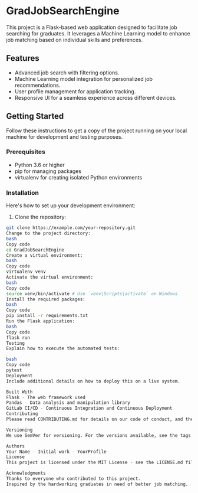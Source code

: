 # GradJobSearchEngine

This project is a Flask-based web application designed to facilitate job searching for graduates. It leverages a Machine Learning model to enhance job matching based on individual skills and preferences.

## Features

- Advanced job search with filtering options.
- Machine Learning model integration for personalized job recommendations.
- User profile management for application tracking.
- Responsive UI for a seamless experience across different devices.

## Getting Started

Follow these instructions to get a copy of the project running on your local machine for development and testing purposes.

### Prerequisites

- Python 3.6 or higher
- pip for managing packages
- virtualenv for creating isolated Python environments

### Installation

Here's how to set up your development environment:

1. Clone the repository:
```bash
git clone https://example.com/your-repository.git
Change to the project directory:
bash
Copy code
cd GradJobSearchEngine
Create a virtual environment:
bash
Copy code
virtualenv venv
Activate the virtual environment:
bash
Copy code
source venv/bin/activate # Use `venv\Scripts\activate` on Windows
Install the required packages:
bash
Copy code
pip install -r requirements.txt
Run the Flask application:
bash
Copy code
flask run
Testing
Explain how to execute the automated tests:

bash
Copy code
pytest
Deployment
Include additional details on how to deploy this on a live system.

Built With
Flask - The web framework used
Pandas - Data analysis and manipulation library
GitLab CI/CD - Continuous Integration and Continuous Deployment
Contributing
Please read CONTRIBUTING.md for details on our code of conduct, and the process for submitting pull requests to us.

Versioning
We use SemVer for versioning. For the versions available, see the tags on this repository.

Authors
Your Name - Initial work - YourProfile
License
This project is licensed under the MIT License - see the LICENSE.md file for details.

Acknowledgments
Thanks to everyone who contributed to this project.
Inspired by the hardworking graduates in need of better job matching.